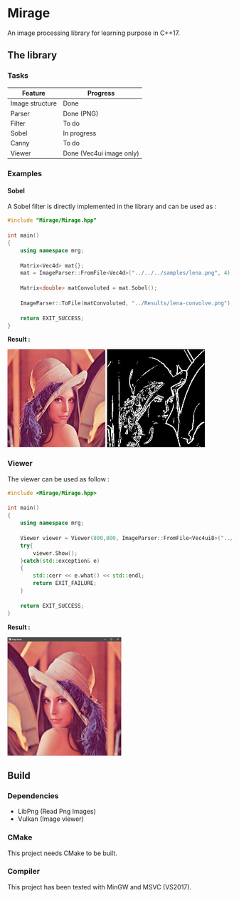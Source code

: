 # Mirage

An image processing library for learning purpose in C++17.

## The library 

### __Tasks__

| Feature | Progress |
|---------|----------|
| Image structure | Done |
| Parser | Done (PNG) |
| Filter | To do |
| Sobel | In progress |
| Canny | To do |
| Viewer | Done (Vec4ui image only) |

###  __Examples__

#### __Sobel__

A Sobel filter is directly implemented in the library and can be used as :

```cpp
#include "Mirage/Mirage.hpp"

int main()
{
    using namespace mrg;

    Matrix<Vec4d> mat{};
    mat = ImageParser::FromFile<Vec4d>("../../../samples/lena.png", 4);

    Matrix<double> matConvoluted = mat.Sobel();

    ImageParser::ToFile(matConvoluted, "../Results/lena-convolve.png");

    return EXIT_SUCCESS;
}
```

__Result :__ 

![Lena Classic](samples/lena.png) ![Lena Sobel](readmefiles/lena-sobel.jpg) 

### __Viewer__

The viewer can be used as follow :

```cpp
#include <Mirage/Mirage.hpp>

int main()
{
    using namespace mrg;

    Viewer viewer = Viewer(800,800, ImageParser::FromFile<Vec4ui8>("../samples/lena.png", 4));
    try{
        viewer.Show();
    }catch(std::exception& e)
    {
        std::cerr << e.what() << std::endl;
        return EXIT_FAILURE;
    }

    return EXIT_SUCCESS;
}
```

__Result :__

![Lena Viewer](readmefiles/viewer.jpg)

## Build

### Dependencies 
    
- LibPng (Read Png Images)
- Vulkan (Image viewer)
 
### CMake

This project needs CMake to be built. 

### Compiler

This project has been tested with MinGW and MSVC (VS2017).